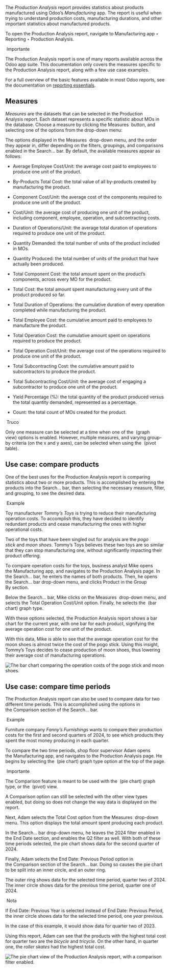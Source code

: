 The _Production Analysis_ report provides statistics about products manufactured using Odoo’s _Manufacturing_ app. The report is useful when trying to understand production costs, manufacturing durations, and other important statistics about manufactured products.

To open the Production Analysis report, navigate to Manufacturing app ‣ Reporting ‣ Production Analysis.

 Importante

The Production Analysis report is one of many reports available across the Odoo app suite. This documentation only covers the measures specific to the Production Analysis report, along with a few use case examples.

For a full overview of the basic features available in most Odoo reports, see the documentation on [reporting essentials](https://www.odoo.com/documentation/17.0/es/applications/essentials/reporting.html).

## Measures[](https://www.odoo.com/documentation/17.0/es/applications/inventory_and_mrp/manufacturing/workflows/production_analysis.html#measures "Enlazar permanentemente con este título")

_Measures_ are the datasets that can be selected in the Production Analysis report. Each dataset represents a specific statistic about MOs in the database. Choose a measure by clicking the Measures  button, and selecting one of the options from the drop-down menu:

The options displayed in the Measures  drop-down menu, and the order they appear in, differ depending on the filters, groupings, and comparisons enabled in the Search… bar. By default, the available measures appear as follows:

- Average Employee Cost/Unit: the average cost paid to employees to produce one unit of the product.
    
- By-Products Total Cost: the total value of all by-products created by manufacturing the product.
    
- Component Cost/Unit: the average cost of the components required to produce one unit of the product.
    
- Cost/Unit: the average cost of producing one unit of the product, including component, employee, operation, and subcontracting costs.
    
- Duration of Operations/Unit: the average total duration of operations required to produce one unit of the product.
    
- Quantity Demanded: the total number of units of the product included in MOs.
    
- Quantity Produced: the total number of units of the product that have actually been produced.
    
- Total Component Cost: the total amount spent on the product’s components, across every MO for the product.
    
- Total Cost: the total amount spent manufacturing every unit of the product produced so far.
    
- Total Duration of Operations: the cumulative duration of every operation completed while manufacturing the product.
    
- Total Employee Cost: the cumulative amount paid to employees to manufacture the product.
    
- Total Operation Cost: the cumulative amount spent on operations required to produce the product.
    
- Total Operation Cost/Unit: the average cost of the operations required to produce one unit of the product.
    
- Total Subcontracting Cost: the cumulative amount paid to subcontractors to produce the product.
    
- Total Subcontracting Cost/Unit: the average cost of engaging a subcontractor to produce one unit of the product.
    
- Yield Percentage (%): the total quantity of the product produced versus the total quantity demanded, represented as a percentage.
    
- Count: the total count of MOs created for the product.
    

 Truco

Only one measure can be selected at a time when one of the  (graph view) options is enabled. However, multiple measures, and varying group-by criteria (on the x and y axes), can be selected when using the  (pivot table).

## Use case: compare products[](https://www.odoo.com/documentation/17.0/es/applications/inventory_and_mrp/manufacturing/workflows/production_analysis.html#use-case-compare-products "Enlazar permanentemente con este título")

One of the best uses for the Production Analysis report is comparing statistics about two or more products. This is accomplished by entering the products into the Search… bar, then selecting the necessary measure, filter, and grouping, to see the desired data.

 Example

Toy manufacturer _Tommy’s Toys_ is trying to reduce their manufacturing operation costs. To accomplish this, they have decided to identify redundant products and cease manufacturing the ones with higher operational costs.

Two of the toys that have been singled out for analysis are the _pogo stick_ and _moon shoes_. Tommy’s Toys believes these two toys are so similar that they can stop manufacturing one, without significantly impacting their product offering.

To compare operation costs for the toys, business analyst Mike opens the Manufacturing app, and navigates to the Production Analysis page. In the Search… bar, he enters the names of both products. Then, he opens the Search… bar drop-down menu, and clicks Product in the Group By section.

Below the Search… bar, Mike clicks on the Measures  drop-down menu, and selects the Total Operation Cost/Unit option. Finally, he selects the  (bar chart) graph type.

With these options selected, the Production Analysis report shows a bar chart for the current year, with one bar for each product, signifying the average operation cost for one unit of the product.

With this data, Mike is able to see that the average operation cost for the moon shoes is almost twice the cost of the pogo stick. Using this insight, Tommy’s Toys decides to cease production of moon shoes, thus lowering their average cost of manufacturing operations.

![The bar chart comparing the operation costs of the pogo stick and moon shoes.](https://www.odoo.com/documentation/17.0/es/_images/use-case.png)

## Use case: compare time periods[](https://www.odoo.com/documentation/17.0/es/applications/inventory_and_mrp/manufacturing/workflows/production_analysis.html#use-case-compare-time-periods "Enlazar permanentemente con este título")

The Production Analysis report can also be used to compare data for two different time periods. This is accomplished using the options in the Comparison section of the Search… bar.

 Example

Furniture company _Fanny’s Furnishings_ wants to compare their production costs for the first and second quarters of 2024, to see which products they spent the most money producing in each quarter.

To compare the two time periods, shop floor supervisor Adam opens the Manufacturing app, and navigates to the Production Analysis page. He begins by selecting the  (pie chart) graph type option at the top of the page.

 Importante

The Comparison feature is meant to be used with the  (pie chart) graph type, or the  (pivot) view.

A Comparison option can still be selected with the other view types enabled, but doing so does not change the way data is displayed on the report.

Next, Adam selects the Total Cost option from the Measures  drop-down menu. This option displays the total amount spent producing each product.

In the Search… bar drop-down menu, he leaves the 2024 filter enabled in the End Date section, and enables the Q2 filter as well. With both of these time periods selected, the pie chart shows data for the second quarter of 2024.

Finally, Adam selects the End Date: Previous Period option in the Comparison section of the Search… bar. Doing so causes the pie chart to be split into an inner circle, and an outer ring.

The outer ring shows data for the selected time period, quarter two of 2024. The inner circle shows data for the previous time period, quarter one of 2024.

 Nota

If End Date: Previous Year is selected instead of End Date: Previous Period, the inner circle shows data for the selected time period, one _year_ previous.

In the case of this example, it would show data for quarter two of 2023.

Using this report, Adam can see that the products with the highest total cost for quarter two are the _bicycle_ and _tricycle_. On the other hand, in quarter one, the _roller skates_ had the highest total cost.

![The pie chart view of the Production Analysis report, with a comparison filter enabled.](https://www.odoo.com/documentation/17.0/es/_images/comparison2.png)
